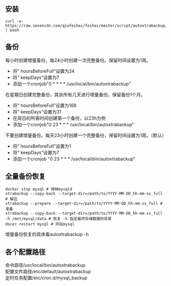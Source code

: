 安装
---------
```
curl -o- https://raw.sevencdn.com/qiufeihai/feihai/master/script/autoxtrabackup/autoxtrabackup_install.sh | bash
```

备份
---------
每小时创建增量备份，每24小时创建一次完整备份。保留时间设置为1周。
  - 将“ hoursBeforeFull”设置为24  
  - 将“ keepDays”设置为7
  - 添加一个cronjob"0 * * * * /usr/local/bin/autoxtrabackup"

在星期日创建完整备份，其余所有几天进行增量备份。保留备份1个月。
  - 将“ hoursBeforeFull”设置为168
  - 将“ keepDays”设置为31
  - 在周日的所需时间创建第一个备份，以23h为例
  - 添加一个cronjob"0 23 * * * /usr/local/bin/autoxtrabackup"

不要创建增量备份。每天23小时创建一个完整备份，保留时间设置为1周。（默认）
  - 将“ hoursBeforeFull”设置为1
  - 将“ keepDays”设置为7
  - 添加一个cronjob "0 23 * * * /usr/local/bin/autoxtrabackup"


全量备份恢复
---------
```
docker stop mysql # 停掉mysqld
xtrabackup --copy-back --target-dir=/path/to/YYYY-MM-DD_hh-mm-ss_full # 解压
xtrabackup --prepare --target-dir=/path/to/YYYY-MM-DD_hh-mm-ss_full # 准备
xtrabackup --copy-back --target-dir=/path/to/YYYY-MM-DD_hh-mm-ss_full -h /mnt/mysql/data # 恢复 -h 指定最终存储数据的目录
docer restart mysql # 开启mysql
```
增量备份恢复的具体看autoxtrabackup -h

各个配置路径
---------
命令路径/usr/local/bin/autoxtrabackup  
配置文件路径/etc/default/autoxtrabackup  
定时任务配置/etc/cron.d/mysql_backup  
